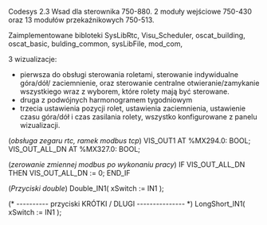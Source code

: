 Codesys 2.3
Wsad dla sterownika 750-880. 2 moduły wejściowe 750-430 oraz 13 modułów przekaźnikowych 750-513. 

Zaimplementowane bibloteki SysLibRtc, Visu_Scheduler, oscat_building, oscat_basic, bulding_common, sysLibFile, mod_com, 

3 wizualizacje:
- pierwsza do obsługi sterowania roletami, sterowanie indywidualne góra/dół/ zaciemnienie, oraz sterowanie centralne otwieranie/zamykanie wszystkiego wraz z wyborem, które rolety mają być sterowane.
- druga z podwójnych harmonogramem tygodniowym
- trzecia ustawienia pozycji rolet, ustawienia zaciemnienia, ustawienie czasu góra/dół i czas zasilania rolety, wszystko konfigurowane z panelu wizualizacji.

(*obsługa zegaru rtc, ramek modbus tcp*)
  VIS_OUT1 AT %MX294.0: BOOL;
	VIS_OUT_ALL_DN AT %MX327.0: BOOL;

(*zerowanie zmiennej modbus po wykonaniu pracy*)
  IF VIS_OUT_ALL_DN THEN
  VIS_OUT_ALL_DN := 0;
  END_IF

(*Przyciski double*)
Double_IN1( xSwitch := IN1 );

(* ---------- przyciski KRÓTKI / DLUGI --------------- *)
LongShort_IN1( xSwitch := IN1 );


